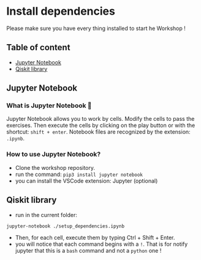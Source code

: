 # Install dependencies

Please make sure you have every thing installed to start he Workshop !

## Table of content
* [Jupyter Notebook](./SETUP.md#jupter-notebook)
* [Qiskit library](./SETUP.md#qiskit-library)

## Jupyter Notebook
### What is Jupyter Notebook :book:

Jupyter Notebook allows you to work by cells. Modify the cells to pass the exercises.
Then execute the cells by clicking on the play button or with the shortcut: ``shift + enter``.
Notebook files are recognized by the extension: ``.ipynb``.


### How to use Jupyter Notebook?

- Clone the workshop repository.
- run the command: ``pip3 install jupyter notebook``
- you can install the VSCode extension: Jupyter (optional)

## Qiskit library

- run in the current folder:
```bash
jupyter-notebook ./setup_dependencies.ipynb
```
- Then, for each cell, execute them by typing Ctrl + Shift + Enter.
- you will notice that each command begins with a ``!``. That is for notify jupyter that this is a ``bash`` command and not a ``python`` one !

